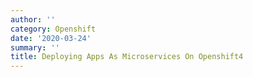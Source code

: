 ```yaml
---
author: ''
category: Openshift
date: '2020-03-24'
summary: ''
title: Deploying Apps As Microservices On Openshift4
---
```

